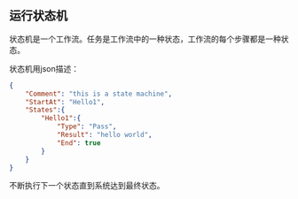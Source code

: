 ## 运行状态机

状态机是一个工作流。任务是工作流中的一种状态，工作流的每个步骤都是一种状态。

状态机用json描述：

```json
{
    "Comment": "this is a state machine",
    "StartAt": "Hello1",
    "States":{
        "Hello1":{
            "Type": "Pass",
            "Result": "hello world",
            "End": true
        }
    }
}
```



不断执行下一个状态直到系统达到最终状态。